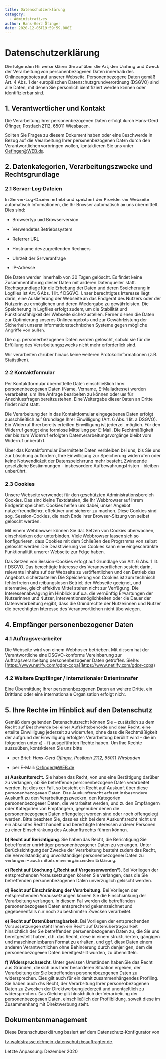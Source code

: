 ```yaml
---
title: Datenschutzerklärung
category:
  - Administratives
author: Hans-Gerd Öfinger
date: 2020-12-05T19:59:59.000Z
---
```


# Datenschutzerklärung

Die folgenden Hinweise klären Sie auf über die Art, den Umfang und Zweck
der Verarbeitung von personenbezogenen Daten innerhalb des
Onlineangebotes auf unserer Webseite. Personenbezogene Daten gemäß Art.
4 Abs. 1 der europäischen Datenschutzgrundverordnung (DSGVO) sind alle
Daten, mit denen Sie persönlich identifiziert werden können oder
identifizierbar sind.

## 1. Verantwortlicher und Kontakt

Die Verarbeitung Ihrer personenbezogenen Daten erfolgt durch Hans-Gerd
Öfinger, Postfach 2112, 65011 Wiesbaden.

Sollten Sie Fragen zu diesem Dokument haben oder eine Beschwerde in
Bezug auf die Verarbeitung Ihrer personenbezogenen Daten durch den
Verantwortlichen vorbringen wollen, kontaktieren Sie uns unter [<span
class="underline">Oefinger@WEB.de</span>](mailto:Oefinger@WEB.de).

## 2. Datenkategorien, Verarbeitungszwecke und Rechtsgrundlage

### 2.1 Server-Log-Dateien

In Server-Log-Dateien erhebt und speichert der Provider der Webseite
automatisch Informationen, die Ihr Browser automatisch an uns
übermittelt. Dies sind:

- Browsertyp und Browserversion

- Verwendetes Betriebssystem

- Referrer URL

- Hostname des zugreifenden Rechners

- Uhrzeit der Serveranfrage

- IP-Adresse

Die Daten werden innerhalb von 30 Tagen gelöscht. Es findet keine
Zusammenführung dieser Daten mit anderen Datenquellen statt.
Rechtsgrundlage für die Erhebung der Daten und deren Speicherung in
Logfiles ist Art. 6 Abs. 1 lit. f DSGVO. Unser berechtigtes Interesse
liegt darin, eine Auslieferung der Webseite an das Endgerät des Nutzers
oder der Nutzerin zu ermöglichen und deren Wiedergabe zu gewährleisten.
Die Speicherung in Logfiles erfolgt zudem, um die Stabilität und
Funktionsfähigkeit der Webseite sicherzustellen. Ferner dienen die Daten
zur Optimierung unseres Onlineangebots und zur Gewährleistung der
Sicherheit unserer informationstechnischen Systeme gegen mögliche
Angriffe von außen.

Die o.g. personenbezogenen Daten werden gelöscht, sobald sie für die
Erfüllung des Verarbeitungszwecks nicht mehr erforderlich sind.

Wir verarbeiten darüber hinaus keine weiteren Protokollinformationen
(z.B. Statistiken).

### 2.2 Kontaktformular

Per Kontaktformular übermittelte Daten einschließlich Ihrer
personenbezogenen Daten (Name, Vorname, E-Mailadresse) werden
verarbeitet, um Ihre Anfrage bearbeiten zu können oder um für
Anschlussfragen bereitzustehen. Eine Weitergabe dieser Daten an Dritte
findet nicht statt.

Die Verarbeitung der in das Kontaktformular eingegebenen Daten erfolgt
ausschließlich auf Grundlage Ihrer Einwilligung (Art. 6 Abs. 1 lit. a
DSGVO). Ein Widerruf Ihrer bereits erteilten Einwilligung ist jederzeit
möglich. Für den Widerruf genügt eine formlose Mitteilung per E-Mail.
Die Rechtmäßigkeit der bis zum Widerruf erfolgten
Datenverarbeitungsvorgänge bleibt vom Widerruf unberührt.

Über das Kontaktformular übermittelte Daten verbleiben bei uns, bis Sie uns zur Löschung auffordern, Ihre Einwilligung zur Speicherung widerrufen oder keine Notwendigkeit der Datenspeicherung mehr besteht. Zwingende gesetzliche Bestimmungen - insbesondere Aufbewahrungsfristen - bleiben unberührt.

### 2.3 Cookies

Unsere Webseite verwendet für den geschützten Administrationsbereich
Cookies. Das sind kleine Textdateien, die Ihr Webbrowser auf Ihrem
Endgerät speichert. Cookies helfen uns dabei, unser Angebot
nutzerfreundlicher, effektiver und sicherer zu machen. Diese Cookies
sind sog. Session-Cookies, die nach Ende Ihrer Browser-Sitzung von
selbst gelöscht werden.

Mit einem Webbrowser können Sie das Setzen von Cookies überwachen,
einschränken oder unterbinden. Viele Webbrowser lassen sich so
konfigurieren, dass Cookies mit dem Schließen des Programms von selbst
gelöscht werden. Die Deaktivierung von Cookies kann eine eingeschränkte
Funktionalität unserer Webseite zur Folge haben.

Das Setzen von Session-Cookies erfolgt auf Grundlage von Art. 6 Abs. 1
lit. f DSGVO. Das berechtigte Interesse des Verantwortlichen besteht
darin, relevante Inhalte auf der Webseite zu veröffentlichen und den
Betrieb des Angebots sicherzustellen Die Speicherung von Cookies ist zum
technisch fehlerfreien und reibungslosen Betrieb der Webseite geeignet,
und alternative, gleich effektive Mittel stehen nicht zur Verfügung. Die
Interessenabwägung im Hinblick auf u.a. die vernünftig Erwartungen der
Nutzerinnen und Nutzer, Interventionsmöglichkeiten oder die Dauer der
Datenverarbeitung ergibt, dass die Grundrechte der Nutzerinnen und
Nutzer die berechtigten Interesse des Verantwortlichen nicht überwiegen.

## 4. Empfänger personenbezogener Daten

### 4.1 Auftragsverarbeiter

Die Webseite wird von einem Webhoster betrieben. Mit diesem hat der
Verantwortliche eine DSGVO-konforme Vereinbarung zur
Auftragsverarbeitung personenbezogener Daten getroffen. Siehe:
[https://www.netlify.com/gdpr-ccpa](https://www.netlify.com/gdpr-ccpa)

### 4.2 Weitere Empfänger / internationaler Datentransfer

Eine Übermittlung Ihrer personenbezogenen Daten an weitere Dritte, ein
Drittland oder eine internationale Organisation erfolgt nicht.

## 5. Ihre Rechte im Hinblick auf den Datenschutz

Gemäß dem geltenden Datenschutzrecht können Sie – zusätzlich zu dem
Recht auf Beschwerde bei einer Aufsichtsbehörde und dem Recht, eine
erteilte Einwilligung jederzeit zu widerrufen, ohne dass die
Rechtmäßigkeit der aufgrund der Einwilligung erfolgten Verarbeitung
berührt wird – die im folgenden unter a) - f) ausgeführten Rechte haben.
Um Ihre Rechte auszuüben, kontaktieren Sie uns bitte

- per Brief: *Hans-Gerd Öfinger, Postfach 2112, 65011 Wiesbaden*

- per E-Mail: Oefinger@WEB.de

**a) Auskunftsrecht.** Sie haben das Recht, von uns eine Bestätigung
darüber zu verlangen, ob Sie betreffende personenbezogene Daten
verarbeitet werden. Ist dies der Fall, so besteht ein Recht auf Auskunft
über diese personenbezogenen Daten. Das Auskunftsrecht erfasst
insbesondere Auskunft zu den Verarbeitungszwecken, den Kategorien
personenbezogener Daten, die verarbeitet werden, und zu den Empfängern
oder Kategorien von Empfängern, gegenüber denen die personenbezogenen
Daten offengelegt worden sind oder noch offengelegt werden. Bitte
beachten Sie, dass es sich bei dem Auskunftsrecht nicht um ein absolutes
Recht handelt und berechtigte Interessen anderer Personen zu einer
Einschränkung des Auskunftsrechts führen können.

**b) Recht auf Berichtigung**. Sie haben das Recht, die Berichtigung Sie
betreffender unrichtiger personenbezogener Daten zu verlangen. Unter
Berücksichtigung der Zwecke der Verarbeitung besteht zudem das Recht,
die Vervollständigung unvollständiger personenbezogener Daten zu
verlangen – auch mittels einer ergänzenden Erklärung.

**c) Recht auf Löschung („Recht auf Vergessenwerden“)**. Bei Vorliegen
der entsprechenden Voraussetzungen können Sie verlangen, dass die Sie
betreffenden personenbezogenen Daten unverzüglich gelöscht werden.

**d) Recht auf Einschränkung der Verarbeitung**. Bei Vorliegen der
entsprechenden Voraussetzungen können Sie die Einschränkung der
Verarbeitung verlangen. In diesem Fall werden die betreffenden
personenbezogenen Daten entsprechend gekennzeichnet und gegebenenfalls
nur noch zu bestimmten Zwecken verarbeitet.

**e)** **Recht auf Datenübertragbarkeit**. Bei Vorliegen der
entsprechenden Voraussetzungen steht Ihnen ein Recht auf
Datenübertragbarkeit hinsichtlich der Sie betreffenden personenbezogenen
Daten zu, die Sie uns bereitgestellt haben, d.h. das Recht, diese in
einem strukturierten, gängigen und maschinenlesbaren Format zu erhalten,
und ggf. diese Daten einem anderen Verantwortlichen ohne Behinderung
durch denjenigen, dem die personenbezogenen Daten bereitgestellt wurden,
zu übermitteln.

**f) Widerspruchsrecht**. Unter gewissen Umständen haben Sie das Recht
aus Gründen, die sich aus Ihrer besonderen Situation ergeben, der
Verarbeitung der Sie betreffenden personenbezogenen Daten zu
widersprechen. Dies gilt auch für ein damit zusammenhängendes Profiling.
Sie haben auch das Recht, der Verarbeitung Ihrer personenbezogenen Daten
zu Zwecken der Direktwerbung jederzeit und unentgeltlich zu
widersprechen. Das Gleiche gilt hinsichtlich der Verarbeitung der
personenbezogenen Daten, einschließlich der Profilbildung, soweit diese
im Zusammenhang mit Direktwerbung steht.

## Dokumentenmanagement

Diese Datenschutzerklärung basiert auf dem Datenschutz-Konfigurator von

[tv-waldstrasse.de/mein-datenschutzbeauftragter.de](https://tv-waldstrasse.de/mein-datenschutzbeauftragter.de).

Letzte Anpassung: Dezember 2020
